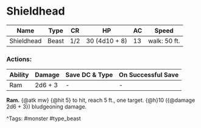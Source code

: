 # Shieldhead

| Name | Type | CR | HP | AC | Speed |
|------|------|----|----|----|-------|
| Shieldhead | Beast | 1/2 | 30 (4d10 + 8) | 13 | walk: 50 ft. |

### Actions:

| Ability | Damage | Save DC & Type | On Successful Save |
|---------|--------|----------------|--------------------|
| Ram | 2d6 + 3 | - | - |


**Ram.** {@atk mw} {@hit 5} to hit, reach 5 ft., one target. {@h}10 ({@damage 2d6 + 3}) bludgeoning damage.

^Tags: #monster #type_beast